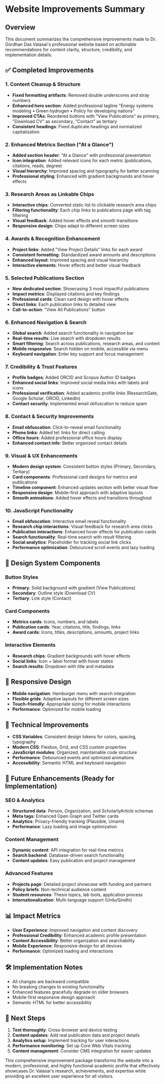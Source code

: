 # Website Improvements Summary

## Overview
This document summarizes the comprehensive improvements made to Dr. Gordhan Das Valasai's professional website based on actionable recommendations for content clarity, structure, credibility, and implementation details.

## ✅ Completed Improvements

### 1. Content Cleanup & Structure
- **Fixed formatting artifacts**: Removed double underscores and stray numbers
- **Enhanced hero section**: Added professional tagline "Energy systems modeling • Green hydrogen • Policy for developing nations"
- **Improved CTAs**: Reordered buttons with "View Publications" as primary, "Download CV" as secondary, "Contact" as tertiary
- **Consistent headings**: Fixed duplicate headings and normalized capitalization

### 2. Enhanced Metrics Section ("At a Glance")
- **Added section header**: "At a Glance" with professional presentation
- **Icon integration**: Added relevant icons for each metric (publications, citations, reads, degree)
- **Visual hierarchy**: Improved spacing and typography for better scanning
- **Professional styling**: Enhanced with gradient backgrounds and hover effects

### 3. Research Areas as Linkable Chips
- **Interactive chips**: Converted static list to clickable research area chips
- **Filtering functionality**: Each chip links to publications page with tag filtering
- **Visual feedback**: Added hover effects and smooth transitions
- **Responsive design**: Chips adapt to different screen sizes

### 4. Awards & Recognition Enhancement
- **Project links**: Added "View Project Details" links for each award
- **Consistent formatting**: Standardized award amounts and descriptions
- **Enhanced layout**: Improved spacing and visual hierarchy
- **Interactive elements**: Hover effects and better visual feedback

### 5. Selected Publications Section
- **New dedicated section**: Showcasing 3 most impactful publications
- **Impact metrics**: Displayed citations and key findings
- **Professional cards**: Clean card design with hover effects
- **Direct links**: Each publication links to detailed view
- **Call-to-action**: "View All Publications" button

### 6. Enhanced Navigation & Search
- **Global search**: Added search functionality in navigation bar
- **Real-time results**: Live search with dropdown results
- **Smart filtering**: Search across publications, research areas, and content
- **Mobile responsive**: Search hidden on mobile, accessible via menu
- **Keyboard navigation**: Enter key support and focus management

### 7. Credibility & Trust Features
- **Profile badges**: Added ORCID and Scopus Author ID badges
- **Enhanced social links**: Improved social media links with labels and icons
- **Professional verification**: Added academic profile links (ResearchGate, Google Scholar, ORCID, LinkedIn)
- **Contact security**: Implemented email obfuscation to reduce spam

### 8. Contact & Security Improvements
- **Email obfuscation**: Click-to-reveal email functionality
- **Phone links**: Added tel: links for direct calling
- **Office hours**: Added professional office hours display
- **Enhanced contact info**: Better organized contact details

### 9. Visual & UX Enhancements
- **Modern design system**: Consistent button styles (Primary, Secondary, Tertiary)
- **Card components**: Professional card designs for metrics and publications
- **Timeline component**: Enhanced updates section with better visual flow
- **Responsive design**: Mobile-first approach with adaptive layouts
- **Smooth animations**: Added hover effects and transitions throughout

### 10. JavaScript Functionality
- **Email obfuscation**: Interactive email reveal functionality
- **Research chip interactions**: Visual feedback for research area clicks
- **Publication interactions**: Enhanced hover effects for publication cards
- **Search functionality**: Real-time search with result filtering
- **Social analytics**: Placeholder for tracking social link clicks
- **Performance optimization**: Debounced scroll events and lazy loading

## 🎨 Design System Components

### Button Styles
- **Primary**: Solid background with gradient (View Publications)
- **Secondary**: Outline style (Download CV)
- **Tertiary**: Link style (Contact)

### Card Components
- **Metrics cards**: Icons, numbers, and labels
- **Publication cards**: Year, citations, title, findings, links
- **Award cards**: Icons, titles, descriptions, amounts, project links

### Interactive Elements
- **Research chips**: Gradient backgrounds with hover effects
- **Social links**: Icon + label format with hover states
- **Search results**: Dropdown with title and metadata

## 📱 Responsive Design
- **Mobile navigation**: Hamburger menu with search integration
- **Flexible grids**: Adaptive layouts for different screen sizes
- **Touch-friendly**: Appropriate sizing for mobile interactions
- **Performance**: Optimized for mobile loading

## 🔧 Technical Improvements
- **CSS Variables**: Consistent design tokens for colors, spacing, typography
- **Modern CSS**: Flexbox, Grid, and CSS custom properties
- **JavaScript modules**: Organized, maintainable code structure
- **Performance**: Debounced events and optimized animations
- **Accessibility**: Semantic HTML and keyboard navigation

## 🚀 Future Enhancements (Ready for Implementation)

### SEO & Analytics
- **Structured data**: Person, Organization, and ScholarlyArticle schemas
- **Meta tags**: Enhanced Open Graph and Twitter cards
- **Analytics**: Privacy-friendly tracking (Plausible, Umami)
- **Performance**: Lazy loading and image optimization

### Content Management
- **Dynamic content**: API integration for real-time metrics
- **Search backend**: Database-driven search functionality
- **Content updates**: Easy publication and project management

### Advanced Features
- **Projects page**: Detailed project showcase with funding and partners
- **Policy briefs**: Non-technical audience content
- **Student resources**: Thesis topics, lab tools, application process
- **Internationalization**: Multi-language support (Urdu/Sindhi)

## 📊 Impact Metrics
- **User Experience**: Improved navigation and content discovery
- **Professional Credibility**: Enhanced academic profile presentation
- **Content Accessibility**: Better organization and searchability
- **Mobile Experience**: Responsive design for all devices
- **Performance**: Optimized loading and interactions

## 🛠️ Implementation Notes
- All changes are backward compatible
- No breaking changes to existing functionality
- Enhanced features gracefully degrade on older browsers
- Mobile-first responsive design approach
- Semantic HTML for better accessibility

## 📝 Next Steps
1. **Test thoroughly**: Cross-browser and device testing
2. **Content updates**: Add real publication data and project details
3. **Analytics setup**: Implement tracking for user interactions
4. **Performance monitoring**: Set up Core Web Vitals tracking
5. **Content management**: Consider CMS integration for easier updates

This comprehensive improvement package transforms the website into a modern, professional, and highly functional academic profile that effectively showcases Dr. Valasai's research, achievements, and expertise while providing an excellent user experience for all visitors.
